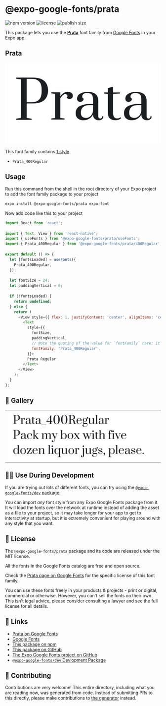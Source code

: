 # @expo-google-fonts/prata

![npm version](https://flat.badgen.net/npm/v/@expo-google-fonts/prata)
![license](https://flat.badgen.net/github/license/expo/google-fonts)
![publish size](https://flat.badgen.net/packagephobia/install/@expo-google-fonts/prata)

This package lets you use the [**Prata**](https://fonts.google.com/specimen/Prata) font family from [Google Fonts](https://fonts.google.com/) in your Expo app.

## Prata

![Prata](./font-family.png)

This font family contains [1 style](#-gallery).

- `Prata_400Regular`

## Usage

Run this command from the shell in the root directory of your Expo project to add the font family package to your project
```sh
expo install @expo-google-fonts/prata expo-font
```

Now add code like this to your project
```js
import React from 'react';

import { Text, View } from 'react-native';
import { useFonts } from '@expo-google-fonts/prata/useFonts';
import { Prata_400Regular } from '@expo-google-fonts/prata/400Regular';

export default () => {
  let [fontsLoaded] = useFonts({
    Prata_400Regular,
  });

  let fontSize = 24;
  let paddingVertical = 6;

  if (!fontsLoaded) {
    return undefined;
  } else {
    return (
      <View style={{ flex: 1, justifyContent: 'center', alignItems: 'center' }}>
        <Text
          style={{
            fontSize,
            paddingVertical,
            // Note the quoting of the value for `fontFamily` here; it expects a string!
            fontFamily: 'Prata_400Regular',
          }}>
          Prata Regular
        </Text>
      </View>
    );
  }
};

```

## 🔡 Gallery


||||
|-|-|-|
|![Prata_400Regular](.//400Regular/Prata_400Regular.ttf.png)||||


## 👩‍💻 Use During Development

If you are trying out lots of different fonts, you can try using the [`@expo-google-fonts/dev` package](https://github.com/expo/google-fonts/tree/master/font-packages/dev#readme).

You can import *any* font style from any Expo Google Fonts package from it. It will load the fonts
over the network at runtime instead of adding the asset as a file to your project, so it may take longer
for your app to get to interactivity at startup, but it is extremely convenient
for playing around with any style that you want.

## 📖 License

The `@expo-google-fonts/prata` package and its code are released under the MIT license.

All the fonts in the Google Fonts catalog are free and open source.

Check the [Prata page on Google Fonts](https://fonts.google.com/specimen/Prata) for the specific license of this font family.

You can use these fonts freely in your products & projects - print or digital, commercial or otherwise. However, you can't sell the fonts on their own. This isn't legal advice, please consider consulting a lawyer and see the full license for all details.

## 🔗 Links

- [Prata on Google Fonts](https://fonts.google.com/specimen/Prata)
- [Google Fonts](https://fonts.google.com/)
- [This package on npm](https://www.npmjs.com/package/@expo-google-fonts/prata)
- [This package on GitHub](https://github.com/expo/google-fonts/tree/master/font-packages/prata)
- [The Expo Google Fonts project on GitHub](https://github.com/expo/google-fonts)
- [`@expo-google-fonts/dev` Devlopment Package](https://github.com/expo/google-fonts/tree/master/font-packages/dev)

## 🤝 Contributing

Contributions are very welcome! This entire directory, including what you are reading now, was generated from code. Instead of submitting PRs to this directly, please make contributions to [the generator](https://github.com/expo/google-fonts/tree/master/packages/generator) instead.
